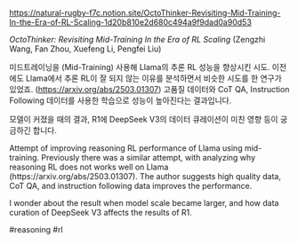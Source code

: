 https://natural-rugby-f7c.notion.site/OctoThinker-Revisiting-Mid-Training-In-the-Era-of-RL-Scaling-1d20b810e2d680c494a9f9dad0a90d53

*OctoThinker: Revisiting Mid-Training In the Era of RL Scaling* (Zengzhi Wang, Fan Zhou, Xuefeng Li, Pengfei Liu)

> 

미드트레이닝을 (Mid-Training) 사용해 Llama의 추론 RL 성능을 향상시킨 시도. 이전에도 Llama에서 추론 RL이 잘 되지 않는 이유를 분석하면서 비슷한 시도를 한 연구가 있었죠. (https://arxiv.org/abs/2503.01307) 고품질 데이터와 CoT QA, Instruction Following 데이터를 사용한 학습으로 성능이 높아진다는 결과입니다.

모델이 커졌을 때의 결과, R1에 DeepSeek V3의 데이터 큐레이션이 미친 영향 등이 궁금하긴 합니다.

<english>
Attempt of improving reasoning RL performance of Llama using mid-training. Previously there was a similar attempt, with analyzing why reasoning RL does not works well on Llama (https://arxiv.org/abs/2503.01307). The author suggests high quality data, CoT QA, and instruction following data improves the performance.

I wonder about the result when model scale became larger, and how data curation of DeepSeek V3 affects the results of R1.
</english>

#reasoning #rl 